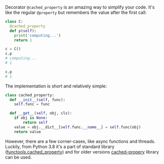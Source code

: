 Decorator `@cached_property` is an amazing way to simplify your code. It's like the regular `@property` but remembers the value after the first call:

```python
class C:
  @cached_property
  def p(self):
    print('computing...')
    return 1

c = C()
c.p
# computing...
# 1

c.p
# 1
```

The implementation is short and relatively simple:

```python
class cached_property:
  def __init__(self, func):
    self.func = func

  def __get__(self, obj, cls):
    if obj is None:
        return self
    value = obj.__dict__[self.func.__name__] = self.func(obj)
    return value
```

However, there are a few corner-cases, like async functions and threads. Luckily, from Python 3.8 it's a part of standard library ([functools.cached_property](https://docs.python.org/dev/library/functools.html#functools.cached_property)) and for older versions [cached-propery](https://github.com/pydanny/cached-property) library can be used.
